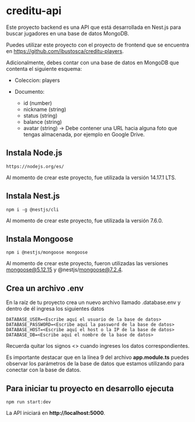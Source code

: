 # creditu-api

Este proyecto backend es una API que está desarrollada en Nest.js para buscar jugadores en una base de datos MongoDB.

Puedes utilizar este proyecto con el proyecto de frontend que se encuentra en https://github.com/ibustosca/creditu-players.

Adicionalmente, debes contar con una base de datos en MongoDB que contenta el siguiente esquema:

- Coleccion: players

- Documento:

    + id (number)
    + nickname (string)
    + status (string)
    + balance (string)
    + avatar (string) -> Debe contener una URL hacia alguna foto que tengas almacenada, por ejemplo en Google Drive.


## Instala Node.js
```
https://nodejs.org/es/
```
Al momento de crear este proyecto, fue utilizada la versión 14.17.1 LTS.


## Instala Nest.js
```
npm i -g @nestjs/cli
```
Al momento de crear este proyecto, fue utilizada la versión 7.6.0.


## Instala Mongoose
```
npm i @nestjs/mongoose mongoose
```
Al momento de crear este proyecto, fueron utilizadas las versiones mongoose@5.12.15 y @nestjs/mongoose@7.2.4.


## Crea un archivo .env

En la raíz de tu proyecto crea un nuevo archivo llamado .database.env y dentro de él ingresa los siguientes datos
```
DATABASE_USER=<Escribe aquí el usuario de la base de datos>
DATABASE_PASSWORD=<Escribe aquí la password de la base de datos>
DATABASE_HOST=<Escribe aquí el host o la IP de la base de datos>
DATABASE_DB=<Escribe aquí el nombre de la base de datos>
```

Recuerda quitar los signos <> cuando ingreses los datos correspondientes.

Es importante destacar que en la línea 9 del archivo **app.module.ts** puedes observar los parámetros de la base de datos que estamos utilizando para conectar con la base de datos.

## Para iniciar tu proyecto en desarrollo ejecuta
```
npm run start:dev
```
La API iniciará en **http://localhost:5000**.